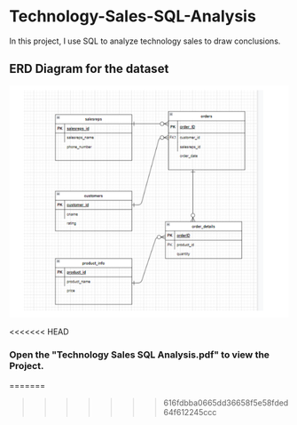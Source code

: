 # Technology-Sales-SQL-Analysis

In this project, I use SQL to analyze technology sales to draw conclusions.

## ERD Diagram for the dataset
<img src= "./Image/ERD.png">

<<<<<<< HEAD
### Open the "Technology Sales SQL Analysis.pdf" to view the Project.
=======

>>>>>>> 616fdbba0665dd36658f5e58fded64f612245ccc


